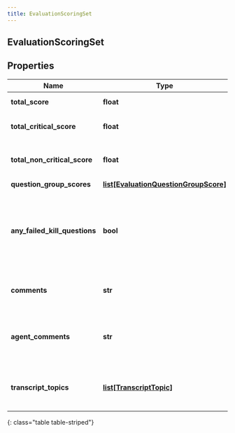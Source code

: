 ```yaml
---
title: EvaluationScoringSet
---
```

## EvaluationScoringSet

## Properties

|Name | Type | Description | Notes|
|------------ | ------------- | ------------- | -------------|
| **total_score** | **float** | Score of all questions | [optional] |
| **total_critical_score** | **float** | Score of only the critical questions | [optional] |
| **total_non_critical_score** | **float** | Score of only the non-critical questions | [optional] |
| **question_group_scores** | [**list[EvaluationQuestionGroupScore]**](EvaluationQuestionGroupScore.html) |  | [optional] |
| **any_failed_kill_questions** | **bool** | Indicates that at least one fatal question was answered without having the highest score available for the question | [optional] |
| **comments** | **str** | Overall comments from the evaluator | [optional] |
| **agent_comments** | **str** | Comments from the agent while reviewing evaluation results | [optional] |
| **transcript_topics** | [**list[TranscriptTopic]**](TranscriptTopic.html) | List of topics found within the conversation&#39;s transcripts | [optional] |
{: class="table table-striped"}


